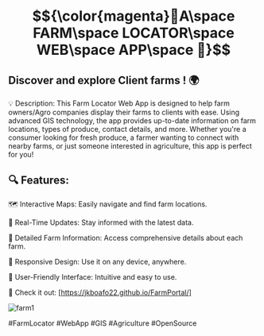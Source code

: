# $${\color{magenta}🌾A\space FARM\space LOCATOR\space WEB\space APP\space 🚜}$$  





## Discover and explore Client farms ! 🌍

💡 Description:
This Farm Locator Web App is designed to help farm owners/Agro companies display their farms to clients with ease. Using advanced GIS technology, the app provides up-to-date information on farm locations, types of produce, contact details, and more. Whether you're a consumer looking for fresh produce, a farmer wanting to connect with nearby farms, or just someone interested in agriculture, this app is perfect for you!



## 🔍 Features:

🗺️ Interactive Maps: Easily navigate and find farm locations.

📡 Real-Time Updates: Stay informed with the latest data.


📝 Detailed Farm Information: Access comprehensive details about each farm.


📱 Responsive Design: Use it on any device, anywhere.


🔄 User-Friendly Interface: Intuitive and easy to use.




🌟 Check it out: [https://jkboafo22.github.io/FarmPortal/]



![farm1](https://github.com/Jkboafo22/Farm_Locations/assets/65027196/2ebbee2a-77ae-4edc-af7f-c6a27678f9e5)


#FarmLocator #WebApp #GIS #Agriculture #OpenSource
